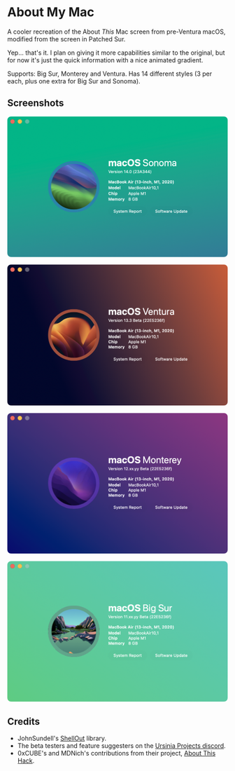 #  About My Mac

A cooler recreation of the About *This* Mac screen from pre-Ventura macOS, modified from the screen in Patched Sur. 

Yep... that's it. I plan on giving it more capabilities similar to the original, but for now it's just the quick information with a nice animated gradient. 

Supports: Big Sur, Monterey and Ventura.
Has 14 different styles (3 per each, plus one extra for Big Sur and Sonoma).

## Screenshots

![Sonoma Light](https://github.com/Ben216k/About-My-Mac/raw/main/Images/Sonoma.png)

![Ventura Dark](https://github.com/Ben216k/About-My-Mac/raw/main/Images/Ventura.png)

![Monterey Dark](https://github.com/Ben216k/About-My-Mac/raw/main/Images/Monterey.png)

![Big Sur Original](https://github.com/Ben216k/About-My-Mac/raw/main/Images/BigSur.png)

## Credits

- JohnSundell's [ShellOut](https://github.com/JohnSundell/ShellOut) library.
- The beta testers and feature suggesters on the [Ursinia Projects discord](https://discord.gg/2DxVn4HDX6).
- 0xCUBE's and MDNich's contributions from their project, [About This Hack](https://github.com/0xCUB3/About-This-Hack).
